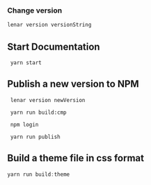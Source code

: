 ### Change version
```js
lenar version versionString 
```
## Start Documentation
```
 yarn start
```

## Publish a new version to NPM
```
 lenar version newVersion
 
 yarn run build:cmp
 
 npm login
 
 yarn run publish
```

## Build a theme file in css format
```js
yarn run build:theme 

```